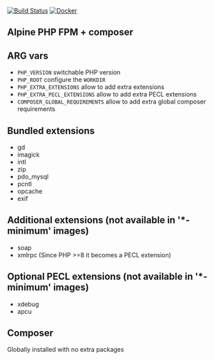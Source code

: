 [![Build Status][ico-github-actions]][link-github-actions]
[![Docker][ico-microbadger]][link-microbadger]

Alpine PHP FPM + composer
--

ARG vars
---

 - `PHP_VERSION` switchable PHP version
 - `PHP_ROOT` configure the `WORKDIR`
 - `PHP_EXTRA_EXTENSIONS` allow to add extra extensions
 - `PHP_EXTRA_PECL_EXTENSIONS` allow to add extra PECL extensions
 - `COMPOSER_GLOBAL_REQUIREMENTS` allow to add extra global composer requirements

Bundled extensions
---

 - gd
 - imagick
 - intl
 - zip
 - pdo_mysql
 - pcntl
 - opcache
 - exif

Additional extensions (not available in '*-minimum' images)
---

 - soap
 - xmlrpc (Since PHP >=8 it becomes a PECL extension)

Optional PECL extensions (not available in '*-minimum' images)
---

 - xdebug
 - apcu

Composer
--- 

Globally installed with no extra packages

[ico-github-actions]: https://github.com/Prometee/docker-php-fpm/workflows/Build/badge.svg
[ico-microbadger]: https://images.microbadger.com/badges/image/fluxaudio/php-fpm.svg

[link-github-actions]: https://github.com/Prometee/docker-php-fpm/actions?query=workflow%3A"Build"
[link-microbadger]: https://microbadger.com/images/fluxaudio/php-fpm
